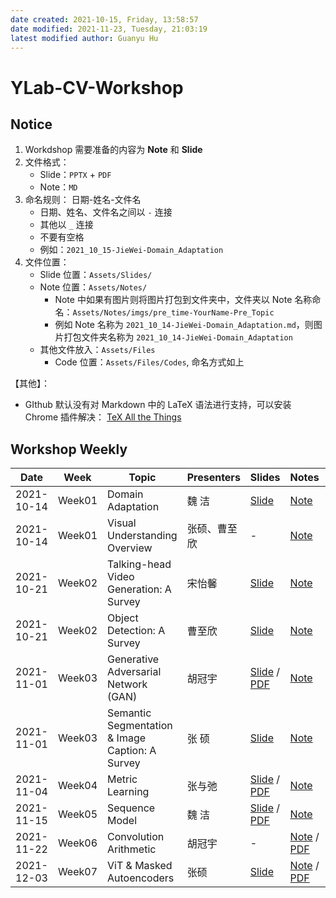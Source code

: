 ```yaml
---
date created: 2021-10-15, Friday, 13:58:57
date modified: 2021-11-23, Tuesday, 21:03:19
latest modified author: Guanyu Hu
---
```


# YLab-CV-Workshop

## Notice

1. Workdshop 需要准备的内容为 **Note** 和 **Slide**
2. 文件格式：
	- Slide：`PPTX` + `PDF`
	- Note：`MD`
3. 命名规则： 日期-姓名-文件名
	- 日期、姓名、文件名之间以 `-` 连接
	- 其他以 `_` 连接
	- 不要有空格
	- 例如：`2021_10_15-JieWei-Domain_Adaptation`
4. 文件位置：
	- Slide 位置：`Assets/Slides/`
	- Note 位置：`Assets/Notes/`
		- Note 中如果有图片则将图片打包到文件夹中，文件夹以 Note 名称命名：`Assets/Notes/imgs/pre_time-YourName-Pre_Topic`
		- 例如 Note 名称为 `2021_10_14-JieWei-Domain_Adaptation.md`，则图片打包文件夹名称为 `2021_10_14-JieWei-Domain_Adaptation`
	- 其他文件放入：`Assets/Files`
		- Code 位置：`Assets/Files/Codes`, 命名方式如上

【其他】：
- GIthub 默认没有对 Markdown 中的 LaTeX 语法进行支持，可以安装 Chrome 插件解决： [TeX All the Things](https://chrome.google.com/webstore/detail/tex-all-the-things/cbimabofgmfdkicghcadidpemeenbffn?hl=en)

## Workshop Weekly

| Date       | Week   | Topic                                           | Presenters | Slides                                                                                                                                                                  | Notes                                                                                                                                   | Appendix                                                                         |
| ---------- | ------ | ----------------------------------------------- | ---------- | ----------------------------------------------------------------------------------------------------------------------------------------------------------------------- | --------------------------------------------------------------------------------------------------------------------------------------- | -------------------------------------------------------------------------------- |
| 2021-10-14 | Week01 | Domain Adaptation                               | 魏 洁        | [Slide](Assets/Slides/2021_10_14-JieWei-Domain_Adaptation.pptx) | [Note](Assets/Notes/2021_10_14-JieWei-Domain_Adaptation.md) | -                                                                                |
| 2021-10-14 | Week01 | Visual Understanding Overview                   | 张硕、曹至欣     | -                                                                                                                                                                       | [Note](Assets/Notes/2021_10_14-ZhangShuo_Cao-Visual_Understanding_Overview.md) | -                                                                                |
| 2021-10-21 | Week02 | Talking-head Video Generation: A Survey         | 宋怡馨        | [Slide](Assets/Slides/2021_10_21-YixinSong-Talking_Head_Generation.pptx) | [Note](Assets/Notes/2021_10_21-YixinSong-Talking_Head_Generation.md) | -                                                                                |
| 2021-10-21 | Week02 | Object Detection: A Survey                      | 曹至欣        | [Slide ](Assets/Slides/2021_10_21-ZhixinCao-Object_Detection_A_Survey.pptx) | [Note](Assets/Notes/2021_10_21-ZhixinCao-Object_Detection_A_survey.md) | -                                                                                |
| 2021-11-01 | Week03 | Generative Adversarial Network (GAN)            | 胡冠宇        | [Slide](Assets/Slides/2021_11_01-GuanyuHu-Generative_Adversarial_Network.pptx) / [PDF](Assets/Slides/Slides_PDF/2021_10_28-GuanyuHu-Generative_Adversarial_Network.pdf) | [Note](Assets/Notes/2021_11_01-GuanyuHu-Generative_Adversarial_Network.md) | [Code](Assets/Files/Codes/2021_11_01-GuanyuHu-Generative_Adversarial_Network.py) |
| 2021-11-01 | Week03 | Semantic Segmentation & Image Caption: A Survey | 张 硕        | [Slide](Assets/Slides/2021_11_01-ZhangShuo-Panoptic_Segmentation_survey.pptx) | [Note](Assets/Notes/2021_11_1-ZhangShuo-Panoptic_Segmentation_survey.md) | -                                                                                |
| 2021-11-04 | Week04 | Metric Learning                                 | 张与弛        | [Slide](Assets/Slides/2021_11_04-YuchiZhang-metric_learning.pptx) / [PDF](Assets/Slides/Slides_PDF/2021_11_04-YuchiZhang-metric_learning.pdf) | [Note](Assets/Notes/2021_11_04-YuchiZhang-metric_learning.md) | -                                                                                |
| 2021-11-15 | Week05 | Sequence Model                                  | 魏 洁        | [Slide](Assets/Slides/2021_11_15-JieWei-Sequence_Model.pptx) / [PDF](Assets/Slides/Slides_PDF/2021_11_15-JieWei-Sequence_Model.pdf) | [Note](Assets/Notes/2021_11_15-JieWei-Sequence_Model.md) | -                                                                                |
| 2021-11-22 | Week06 | Convolution Arithmetic                          | 胡冠宇        | -                                                                                                                                                                       | [Note](Assets/Notes/2021_11_22-GuanyuHu-Convolution_Arithmetic.md) / [PDF](Assets/Notes/Notes_PDF/2021_11_22-GuanyuHu-Convolution_Arithmetic.pdf) | [Code](Assets/Files/Codes/2021_11_22-GuanyuHu-Convolution_Arithmetic.py) |-
| 2021-12-03 | Week07 | ViT & Masked Autoencoders            |  张硕       | [Slide](Assets/Files/Codes/2021_11_22-2021_12_03--ViT_MA.ppt)  | [Note](Assets/Notes/2021_12_03--ViT_MAE.md) / [PDF](Assets/Notes/Notes_PDF/2021_12_03--ViT_MA.pdf) | - |
